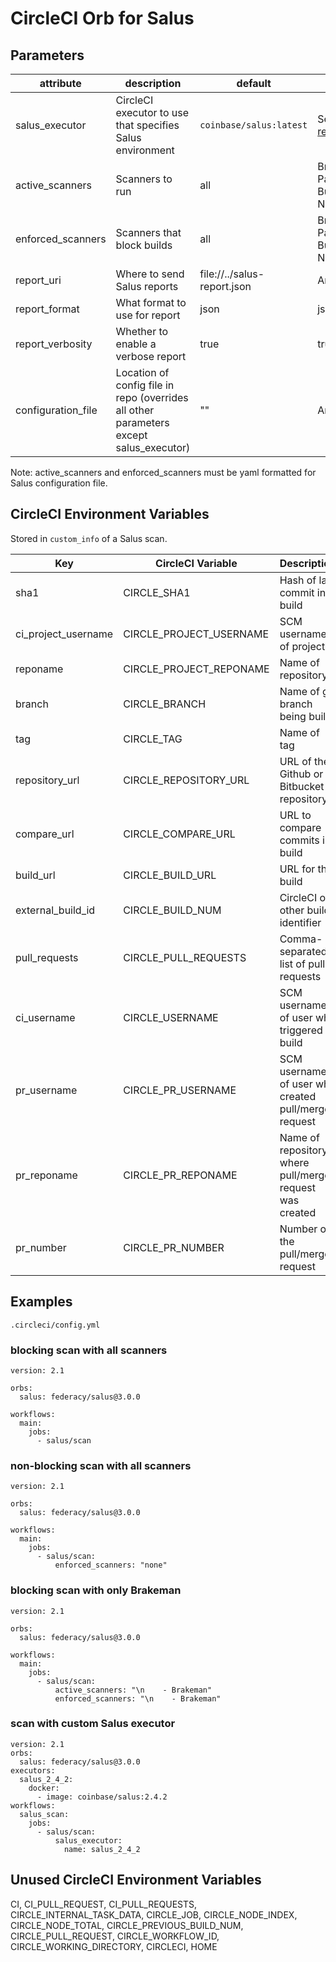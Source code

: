 # CircleCI Orb for Salus

## Parameters

| attribute | description | default | options |
| --------- | ----------- | ------- | ------- |
| salus_executor | CircleCI executor to use that specifies Salus environment | `coinbase/salus:latest` | See [executor reference](https://circleci.com/docs/2.0/configuration-reference/#executors-requires-version-21)|
| active_scanners | Scanners to run | all | Brakeman, PatternSearch, BundleAudit, NPMAudit |
| enforced_scanners | Scanners that block builds | all | Brakeman, PatternSearch, BundleAudit, NPMAudit |
| report_uri | Where to send Salus reports | file://../salus-report.json | Any URI |
| report_format | What format to use for report | json | json, yaml, txt |
| report_verbosity | Whether to enable a verbose report | true | true, false |
| configuration_file | Location of config file in repo (overrides all other parameters except salus_executor) | "" | Any filename |

Note: active_scanners and enforced_scanners must be yaml formatted for Salus configuration file.

## CircleCI Environment Variables

Stored in `custom_info` of a Salus scan.

| Key | CircleCI Variable | Description |
| --- | ----------------- | ----------- |
| sha1    | CIRCLE_SHA1 | Hash of last commit in build |
| ci_project_username | CIRCLE_PROJECT_USERNAME | SCM username of project |
| reponame | CIRCLE_PROJECT_REPONAME | Name of repository |
| branch | CIRCLE_BRANCH | Name of git branch being built |
| tag | CIRCLE_TAG | Name of tag |
| repository_url | CIRCLE_REPOSITORY_URL | URL of the Github or Bitbucket repository |
| compare_url | CIRCLE_COMPARE_URL | URL to compare commits in build |
| build_url | CIRCLE_BUILD_URL | URL for the build |
| external_build_id | CIRCLE_BUILD_NUM | CircleCI or other build identifier |
| pull_requests | CIRCLE_PULL_REQUESTS | Comma-separated list of pull requests |
| ci_username | CIRCLE_USERNAME | SCM username of user who triggered build |
| pr_username | CIRCLE_PR_USERNAME | SCM username of user who created pull/merge request |
| pr_reponame | CIRCLE_PR_REPONAME | Name of repository where pull/merge request was created |
| pr_number | CIRCLE_PR_NUMBER | Number of the pull/merge request |

## Examples

`.circleci/config.yml`

### blocking scan with all scanners

```
version: 2.1

orbs:
  salus: federacy/salus@3.0.0

workflows:
  main:
    jobs:
      - salus/scan
```

### non-blocking scan with all scanners

```
version: 2.1

orbs:
  salus: federacy/salus@3.0.0

workflows:
  main:
    jobs:
      - salus/scan:
          enforced_scanners: "none"
```

### blocking scan with only Brakeman

```
version: 2.1

orbs:
  salus: federacy/salus@3.0.0

workflows:
  main:
    jobs:
      - salus/scan:
          active_scanners: "\n    - Brakeman"
          enforced_scanners: "\n    - Brakeman"
```

### scan with custom Salus executor

```
version: 2.1
orbs:
  salus: federacy/salus@3.0.0
executors:
  salus_2_4_2:
    docker:
      - image: coinbase/salus:2.4.2
workflows:
  salus_scan:
    jobs: 
      - salus/scan:
          salus_executor:
            name: salus_2_4_2
```

## Unused CircleCI Environment Variables

CI, CI_PULL_REQUEST, CI_PULL_REQUESTS, CIRCLE_INTERNAL_TASK_DATA, CIRCLE_JOB, CIRCLE_NODE_INDEX, CIRCLE_NODE_TOTAL, CIRCLE_PREVIOUS_BUILD_NUM, CIRCLE_PULL_REQUEST, CIRCLE_WORKFLOW_ID, CIRCLE_WORKING_DIRECTORY, CIRCLECI, HOME

